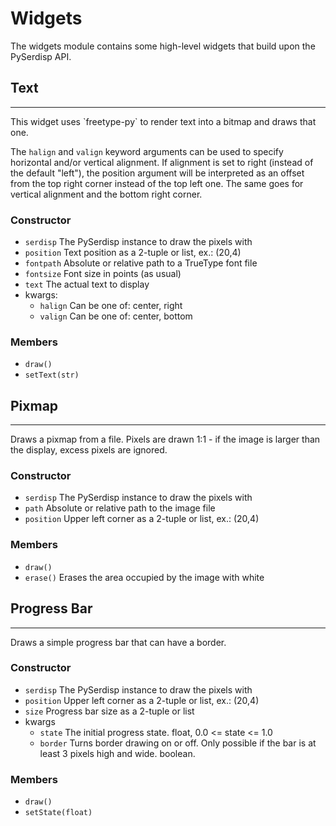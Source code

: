 # Widgets

The widgets module contains some high-level widgets that build upon the PySerdisp API.

## Text
<hr />
This widget uses `freetype-py` to render text into a bitmap and draws that one.

The `halign` and `valign` keyword arguments can be used to specify horizontal and/or vertical alignment. If alignment is set to right (instead of the default "left"), the position argument will be interpreted as an offset from the top right corner instead of the top left one. The same goes for vertical alignment and the bottom right corner.

### Constructor
- `serdisp` The PySerdisp instance to draw the pixels with
- `position` Text position as a 2-tuple or list, ex.: (20,4)
- `fontpath` Absolute or relative path to a TrueType font file
- `fontsize` Font size in points (as usual)
- `text` The actual text to display
- kwargs:
	- `halign` Can be one of: center, right
	- `valign` Can be one of: center, bottom

### Members
- `draw()`
- `setText(str)`


## Pixmap
<hr />
Draws a pixmap from a file. Pixels are drawn 1:1 - if the image is larger than the display, excess pixels are ignored.

### Constructor
- `serdisp` The PySerdisp instance to draw the pixels with
- `path` Absolute or relative path to the image file
- `position` Upper left corner as a 2-tuple or list, ex.: (20,4)

### Members
- `draw()`
- `erase()` Erases the area occupied by the image with white

## Progress Bar
<hr />
Draws a simple progress bar that can have a border.

### Constructor
- `serdisp` The PySerdisp instance to draw the pixels with
- `position` Upper left corner as a 2-tuple or list, ex.: (20,4)
- `size` Progress bar size as a 2-tuple or list
- kwargs
	- `state` The initial progress state. float, 0.0 <= state <= 1.0
	- `border` Turns border drawing on or off. Only possible if the bar is at least 3 pixels high and wide. boolean.

### Members
- `draw()`
- `setState(float)`